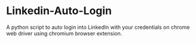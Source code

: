 # Linkedin-Auto-Login
A python script to auto login into LinkedIn with your credentials on chrome web driver using chromium browser extension.
